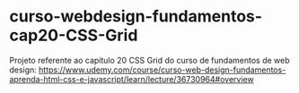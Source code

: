 # curso-webdesign-fundamentos-cap20-CSS-Grid
Projeto referente ao capítulo 20 CSS Grid do curso de fundamentos de web design: https://www.udemy.com/course/curso-web-design-fundamentos-aprenda-html-css-e-javascript/learn/lecture/36730964#overview

